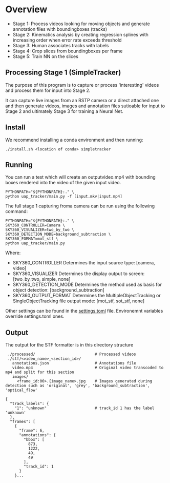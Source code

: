 # Overview

* Stage 1: Process videos looking for moving objects and generate annotation files with boundingboxes (tracks)
* Stage 2: Kinematics analysis by creating regression splines with increasing order when error rate exceeds threshold
* Stage 3: Human associates tracks with labels
* Stage 4: Crop slices from boundingboxes per frame
* Stage 5: Train NN on the slices

## Processing Stage 1 (SimpleTracker)

The purpose of this program is to capture or process 'interesting' videos and process them for input into Stage 2.

It can capture live images from an RSTP camera or a direct attached one and then generate videos, images and annotation files sutioable for input to Stage 2 and ultimately Stage 3 for training a Neural Net.

## Install

We recommend installing a conda environment and then running:

```./install.sh <location of conda> simpletracker```

## Running

You can run a test which will create an outputvideo.mp4 with bounding boxes rendered into the video of the given input video.

```
PYTHONPATH="${PYTHONPATH}:." \
python uap_tracker/main.py -f [input.mkv|input.mp4]
```

The full stage 1 capturing froma camera can be run using the following command:

```
PYTHONPATH="${PYTHONPATH}:." \
SKY360_CONTROLLER=Camera \
SKY360_VISUALIZER=two_by_two \
SKY360_DETECTION_MODE=background_subtraction \
SKY360_FORMAT=mot_stf \
python uap_tracker/main.py
```

Where:

* SKY360_CONTROLLER Determines the input source type: \[camera, video\] 
* SKY360_VISUALIZER Determines the display output to screen: [two_by_two, simple, none] 
* SKY360_DETECTION_MODE Determines the method used as basis for object detection: [background_subtraction]
* SKY360_OUTPUT_FORMAT Determines the MultipleObjectTracking or SingleObjectTracking file output mode: [mot_stf, sot_stf, none] 

Other settings can be found in the [settings.toml](https://github.com/Sky360-Repository/simpletracker/blob/master/settings.toml) file. Environemnt variables override settings.toml ones.

## Output

The output for the STF formatter is in this directory structure

```
 ./processed/                          # Processed videos
 ./stf/<video_name>_<section_id>/
   annotations.json                    # Annotations file
   video.mp4                           # Original video transcoded to mp4 and split for this section
   images/       
     <frame_id:06>.{image_name>.jpg    # Images generated during detection such as 'original', 'grey', 'background_subtraction', 'optical_flow'
```

```
{
  "track_labels": {
    "1": "unknown"                     # track_id 1 has the label 'unknown'
  },
  "frames": [
    {
      "frame": 6,
      "annotations": {
        "bbox": [
          873,
          1222,
          49,
          49
        ],
        "track_id": 1
      }
    }...
```
